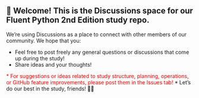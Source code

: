 <!--
    ✏️ Optional: Customize the content below to let your community know what you intend to use Discussions for.
-->
## 👋 Welcome!  This is the Discussions space for our Fluent Python 2nd Edition study repo.
  We’re using Discussions as a place to connect with other members of our community. We hope that you:
  * Feel free to post freely any general questions or discussions that come up during the study!
  * Share ideas and your thoughts!
  <span style="color:red">
  * For suggestions or ideas related to study structure, planning, operations, or GitHub feature improvements, please post them in the Issues tab!
  </span>
  * Let’s do our best in the study, friends! 💪🔥

<!--
  For the maintainers, here are some tips 💡 for getting started with Discussions. We'll leave these in Markdown comments for now, but feel free to take out the comments for all maintainers to see.

  📢 **Announce to your community** that Discussions is available! Go ahead and send that tweet, post, or link it from the website to drive traffic here.

  🔗 If you use issue templates, **link any relevant issue templates** such as questions and community conversations to Discussions. Declutter your issues by driving community content to where they belong in Discussions. If you need help, here's a [link to the documentation](https://docs.github.com/github/building-a-strong-community/configuring-issue-templates-for-your-repository#configuring-the-template-chooser).

  ➡️ You can **convert issues to discussions** either individually or bulk by labels. Looking at you, issues labeled “question” or “discussion”.
-->

